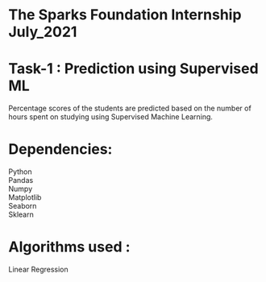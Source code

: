 # The Sparks Foundation Internship July_2021
# Task-1 : Prediction using Supervised ML
Percentage scores of the students are predicted based on the number of hours spent on studying using Supervised Machine Learning.

# Dependencies:
Python<br>
Pandas<br>
Numpy<br>
Matplotlib<br>
Seaborn<br>
Sklearn<br>

# Algorithms used :
Linear Regression
